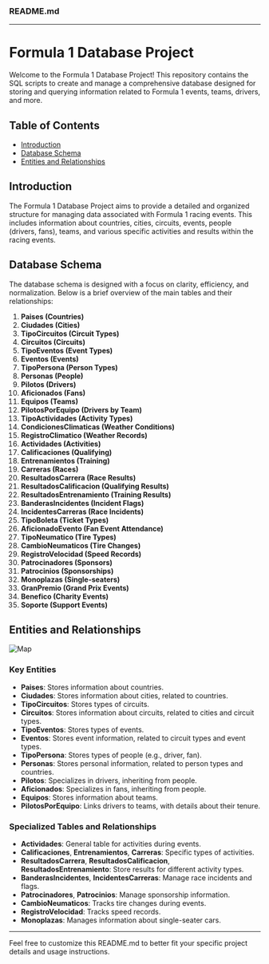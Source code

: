 ### README.md

---

# Formula 1 Database Project

Welcome to the Formula 1 Database Project! This repository contains the SQL scripts to create and manage a comprehensive database designed for storing and querying information related to Formula 1 events, teams, drivers, and more.

## Table of Contents

- [Introduction](#introduction)
- [Database Schema](#database-schema)
- [Entities and Relationships](#entities-and-relationships)

## Introduction

The Formula 1 Database Project aims to provide a detailed and organized structure for managing data associated with Formula 1 racing events. This includes information about countries, cities, circuits, events, people (drivers, fans), teams, and various specific activities and results within the racing events.

## Database Schema

The database schema is designed with a focus on clarity, efficiency, and normalization. Below is a brief overview of the main tables and their relationships:

1. **Paises (Countries)**
2. **Ciudades (Cities)**
3. **TipoCircuitos (Circuit Types)**
4. **Circuitos (Circuits)**
5. **TipoEventos (Event Types)**
6. **Eventos (Events)**
7. **TipoPersona (Person Types)**
8. **Personas (People)**
9. **Pilotos (Drivers)**
10. **Aficionados (Fans)**
11. **Equipos (Teams)**
12. **PilotosPorEquipo (Drivers by Team)**
13. **TipoActividades (Activity Types)**
14. **CondicionesClimaticas (Weather Conditions)**
15. **RegistroClimatico (Weather Records)**
16. **Actividades (Activities)**
17. **Calificaciones (Qualifying)**
18. **Entrenamientos (Training)**
19. **Carreras (Races)**
20. **ResultadosCarrera (Race Results)**
21. **ResultadosCalificacion (Qualifying Results)**
22. **ResultadosEntrenamiento (Training Results)**
23. **BanderasIncidentes (Incident Flags)**
24. **IncidentesCarreras (Race Incidents)**
25. **TipoBoleta (Ticket Types)**
26. **AficionadoEvento (Fan Event Attendance)**
27. **TipoNeumatico (Tire Types)**
28. **CambioNeumaticos (Tire Changes)**
29. **RegistroVelocidad (Speed Records)**
30. **Patrocinadores (Sponsors)**
31. **Patrocinios (Sponsorships)**
32. **Monoplazas (Single-seaters)**
33. **GranPremio (Grand Prix Events)**
34. **Benefico (Charity Events)**
35. **Soporte (Support Events)**

## Entities and Relationships
![Map](./Entidades.png)

### Key Entities

- **Paises**: Stores information about countries.
- **Ciudades**: Stores information about cities, related to countries.
- **TipoCircuitos**: Stores types of circuits.
- **Circuitos**: Stores information about circuits, related to cities and circuit types.
- **TipoEventos**: Stores types of events.
- **Eventos**: Stores event information, related to circuit types and event types.
- **TipoPersona**: Stores types of people (e.g., driver, fan).
- **Personas**: Stores personal information, related to person types and countries.
- **Pilotos**: Specializes in drivers, inheriting from people.
- **Aficionados**: Specializes in fans, inheriting from people.
- **Equipos**: Stores information about teams.
- **PilotosPorEquipo**: Links drivers to teams, with details about their tenure.

### Specialized Tables and Relationships

- **Actividades**: General table for activities during events.
- **Calificaciones**, **Entrenamientos**, **Carreras**: Specific types of activities.
- **ResultadosCarrera**, **ResultadosCalificacion**, **ResultadosEntrenamiento**: Store results for different activity types.
- **BanderasIncidentes**, **IncidentesCarreras**: Manage race incidents and flags.
- **Patrocinadores**, **Patrocinios**: Manage sponsorship information.
- **CambioNeumaticos**: Tracks tire changes during events.
- **RegistroVelocidad**: Tracks speed records.
- **Monoplazas**: Manages information about single-seater cars.

---

Feel free to customize this README.md to better fit your specific project details and usage instructions.
